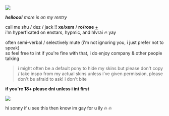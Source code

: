 ![](https://cdn.discordapp.com/attachments/729124835296280689/1068048287388672000/image.jpeg)

_**hellooo!**_ *more is on my rentry*

call me shu / dez / jack !! **xe/xem** / **ro/rose** [+](https://en.pronouns.page/@gigolo)  
i'm hyperfixated on enstars, hypmic, and hlvrai :fire: yay

often semi-verbal / selectively mute (i'm not ignoring you, i just prefer not to speak)  
so feel free to int if you're fine with that, i do enjoy company & other people talking  

> i might often be a default pony to hide my skins but please don't copy / take inspo from my actual skins unless i've given permission, please don't be afraid to ask! i don't bite

**if you're 18+ please dni unless i int first**

![](https://cdn.discordapp.com/attachments/729124835296280689/1068074827069542440/image.jpeg)

hi sonny if u see this then know im gay for u ily :fire: :fire:
